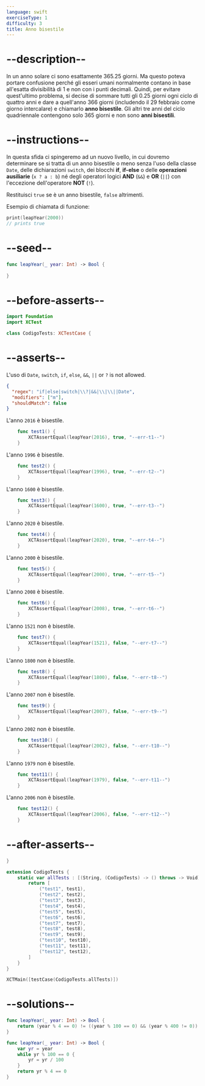 ```yaml
---
language: swift
exerciseType: 1
difficulty: 3
title: Anno bisestile
---
```


# --description--

In un anno solare ci sono esattamente 365.25 giorni. Ma questo poteva portare confusione perché gli esseri umani normalmente contano in base all'esatta divisibilità di 1 e non con i punti decimali. Quindi, per evitare quest'ultimo problema, si decise di sommare tutti gli 0.25 giorni ogni ciclo di quattro anni e dare a quell'anno 366 giorni (includendo il 29 febbraio come giorno intercalare) e chiamarlo __anno bisestile__. Gli altri tre anni del ciclo quadriennale contengono solo 365 giorni e non sono __anni bisestili__.

# --instructions--

In questa sfida ci spingeremo ad un nuovo livello, in cui dovremo determinare se si tratta di un anno bisestile o meno senza l'uso della classe `Date`, delle dichiarazioni `switch`, dei blocchi __if__, __if-else__ o delle __operazioni ausiliarie__ (`x ? a : b`) né degli operatori logici __AND__ (`&&`) e __OR__ (`||`) con l'eccezione dell'operatore __NOT__ (`!`).

Restituisci `true` se è un anno bisestile, `false` altrimenti.

Esempio di chiamata di funzione:
```swift
print(leapYear(2000))
// prints true
```

# --seed--

```swift
func leapYear(_ year: Int) -> Bool {
    
}
```

# --before-asserts--

```swift
import Foundation
import XCTest

class CodigoTests: XCTestCase {
```

# --asserts--

L'uso di `Date`, `switch`, `if`, `else`, `&&`, `||` or `?` is not allowed.

```json
{
  "regex": "if|else|switch|\\?|&&|\\|\\||Date",
  "modifiers": ["m"],
  "shouldMatch": false
}
```

L'anno `2016` è bisestile.

```swift
    func test1() {
        XCTAssertEqual(leapYear(2016), true, "--err-t1--")
    }
```

L'anno `1996` è bisestile.

```swift
    func test2() {
        XCTAssertEqual(leapYear(1996), true, "--err-t2--")
    }
```

L'anno `1600` è bisestile.

```swift
    func test3() {
        XCTAssertEqual(leapYear(1600), true, "--err-t3--")
    }
```

L'anno `2020` è bisestile.

```swift
    func test4() {
        XCTAssertEqual(leapYear(2020), true, "--err-t4--")
    }
```

L'anno `2000` è bisestile.

```swift
    func test5() {
        XCTAssertEqual(leapYear(2000), true, "--err-t5--")
    }
```

L'anno `2008` è bisestile.

```swift
    func test6() {
        XCTAssertEqual(leapYear(2008), true, "--err-t6--")
    }
```

L'anno `1521` non è bisestile.

```swift
    func test7() {
        XCTAssertEqual(leapYear(1521), false, "--err-t7--")
    }
```

L'anno `1800` non è bisestile.

```swift
    func test8() {
        XCTAssertEqual(leapYear(1800), false, "--err-t8--")
    }
```

L'anno `2007` non è bisestile.

```swift
    func test9() {
        XCTAssertEqual(leapYear(2007), false, "--err-t9--")
    }
```

L'anno `2002` non è bisestile.

```swift
    func test10() {
        XCTAssertEqual(leapYear(2002), false, "--err-t10--")
    }
```

L'anno `1979` non è bisestile.

```swift
    func test11() {
        XCTAssertEqual(leapYear(1979), false, "--err-t11--")
    }
```

L'anno `2006` non è bisestile.

```swift
    func test12() {
        XCTAssertEqual(leapYear(2006), false, "--err-t12--")
    }
```

# --after-asserts--

```swift
}

extension CodigoTests {
    static var allTests : [(String, (CodigoTests) -> () throws -> Void)] {
        return [
            ("test1", test1),
            ("test2", test2),
            ("test3", test3),
            ("test4", test4),
            ("test5", test5),
            ("test6", test6),
            ("test7", test7),
            ("test8", test8),
            ("test9", test9),
            ("test10", test10),
            ("test11", test11),
            ("test12", test12), 
        ]
    }
}

XCTMain([testCase(CodigoTests.allTests)])
```

# --solutions--

```swift
func leapYear(_ year: Int) -> Bool {
    return (year % 4 == 0) != ((year % 100 == 0) && (year % 400 != 0))
}
```

```swift
func leapYear(_ year: Int) -> Bool {
    var yr = year
    while yr % 100 == 0 {
        yr = yr / 100
    }
    return yr % 4 == 0
}
```

